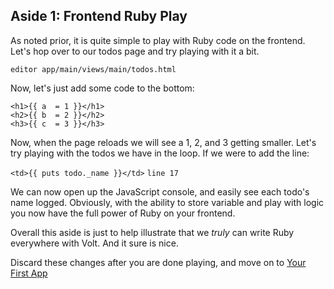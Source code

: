 ## Aside 1: Frontend Ruby Play

As noted prior, it is quite simple to play with Ruby code on the frontend. Let's
hop over to our todos page and try playing with it a bit.

`editor app/main/views/main/todos.html`

Now, let's just add some code to the bottom:

```
<h1>{{ a  = 1 }}</h1>
<h2>{{ b  = 2 }}</h2>
<h3>{{ c  = 3 }}</h3>
```

Now, when the page reloads we will see a 1, 2, and 3 getting smaller. Let's try
playing with the todos we have in the loop. If we were to add the line:

`<td>{{ puts todo._name }}</td>`
`line 17` 

We can now open up the JavaScript console, and easily see each todo's name
logged. Obviously, with the ability to store variable and play with logic
you now have the full power of Ruby on your frontend. 

Overall this aside is just to help illustrate that we *truly* can write Ruby
everywhere with Volt. And it sure is nice.

Discard these changes after you are done playing, and move on to [Your First App](/part_3.md)
